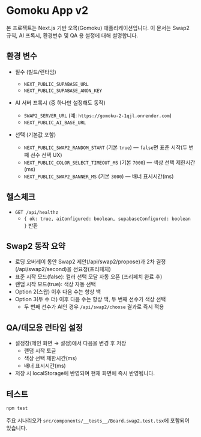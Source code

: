 # Gomoku App v2

본 프로젝트는 Next.js 기반 오목(Gomoku) 애플리케이션입니다. 이 문서는 Swap2 규칙, AI 프록시, 환경변수 및 QA 용 설정에 대해 설명합니다.

## 환경 변수

- 필수 (빌드/런타임)
  - `NEXT_PUBLIC_SUPABASE_URL`
  - `NEXT_PUBLIC_SUPABASE_ANON_KEY`

- AI 서버 프록시 (중 하나만 설정해도 동작)
  - `SWAP2_SERVER_URL` (예: `https://gomoku-2-1qjl.onrender.com`)
  - `NEXT_PUBLIC_AI_BASE_URL`

- 선택 (기본값 포함)
  - `NEXT_PUBLIC_SWAP2_RANDOM_START` (기본 `true`) — `false`면 표준 시작(두 번째 선수 선택 UX)
  - `NEXT_PUBLIC_COLOR_SELECT_TIMEOUT_MS` (기본 `7000`) — 색상 선택 제한시간(ms)
  - `NEXT_PUBLIC_SWAP2_BANNER_MS` (기본 `3000`) — 배너 표시시간(ms)

## 헬스체크

- `GET /api/healthz`
  - `{ ok: true, aiConfigured: boolean, supabaseConfigured: boolean }` 반환

## Swap2 동작 요약

- 로딩 오버레이 동안 Swap2 제안(/api/swap2/propose)과 2차 결정(/api/swap2/second)을 선요청(프리페치)
- 표준 시작 모드(false): 컬러 선택 모달 자동 오픈 (프리페치 완료 후)
- 랜덤 시작 모드(true): 색상 자동 선택
- Option 2(스왑) 이후 다음 수는 항상 백
- Option 3(두 수 더) 이후 다음 수는 항상 백, 두 번째 선수가 색상 선택
  - 두 번째 선수가 AI인 경우 `/api/swap2/choose` 결과로 즉시 적용

## QA/데모용 런타임 설정

- 설정창(메인 화면 → 설정)에서 다음을 변경 후 저장
  - 랜덤 시작 토글
  - 색상 선택 제한시간(ms)
  - 배너 표시시간(ms)
- 저장 시 localStorage에 반영되며 현재 화면에 즉시 반영됩니다.

## 테스트

```bash
npm test
```

주요 시나리오가 `src/components/__tests__/Board.swap2.test.tsx`에 포함되어 있습니다.

